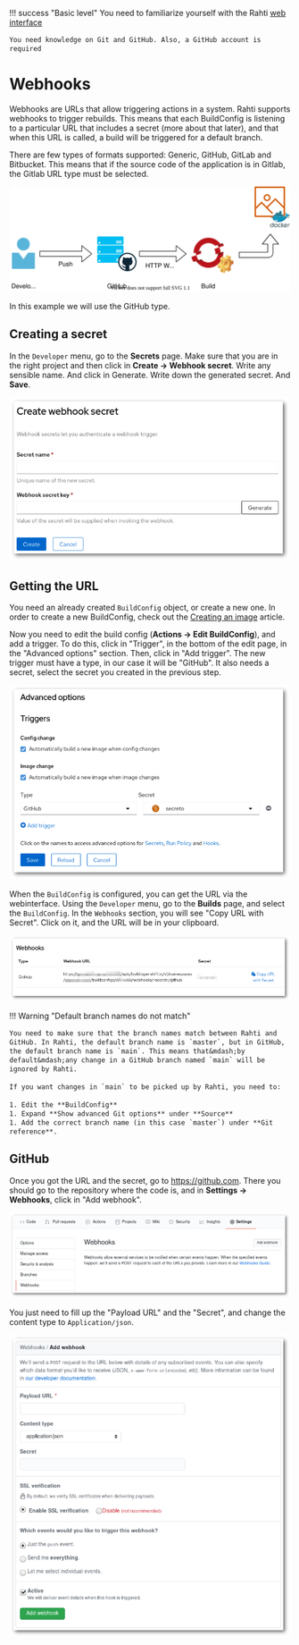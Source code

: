 !!! success "Basic level"
    You need to familiarize yourself with the Rahti [web interface](../usage/getting_started.md)

    You need knowledge on Git and GitHub. Also, a GitHub account is required

# Webhooks

Webhooks are URLs that allow triggering actions in a system. Rahti supports webhooks to trigger rebuilds. This means that each BuildConfig is listening to a particular URL that includes a secret (more about that later), and that when this URL is called, a build will be triggered for a default branch.

There are few types of formats supported: Generic, GitHub, GitLab and Bitbucket. This means that if the source code of the application is in Gitlab, the Gitlab URL type must be selected.

![Triggers](../../img/trigger.drawio.svg)

In this example we will use the GitHub type.

## Creating a secret

In the `Developer` menu, go to the **Secrets** page. Make sure that you are in the right project and then click in **Create -> Webhook secret**. Write any sensible name. And click in Generate. Write down the generated secret. And **Save**.

![CreateWebhookSecret](../../img/CreateWebhookSecret.png)

## Getting the URL

You need an already created `BuildConfig` object, or create a new one. In order to create a new BuildConfig, check out the [Creating an image](../images/creating.md) article.

Now you need to edit the build config (**Actions -> Edit BuildConfig**), and add a trigger. To do this, click in "Trigger", in the bottom of the edit page, in the "Advanced options" section. Then, click in "Add trigger". The new trigger must have a type, in our case it will be "GitHub". It also needs a secret, select the secret you created in the previous step.

![Edit BuildConfig](../../img/editBuildConfig.png)

When the `BuildConfig` is configured, you can get the URL via the webinterface. Using the `Developer` menu, go to the **Builds** page, and select the `BuildConfig`. In the `Webhooks` section, you will see "Copy URL with Secret". Click on it, and the URL will be in your clipboard.

![Copy URL with Secret](../../img/webhooks.png)

!!! Warning "Default branch names do not match"

    You need to make sure that the branch names match between Rahti and GitHub. In Rahti, the default branch name is `master`, but in GitHub, the default branch name is `main`. This means that&mdash;by default&mdash;any change in a GitHub branch named `main` will be ignored by Rahti.

    If you want changes in `main` to be picked up by Rahti, you need to:

    1. Edit the **BuildConfig**
    1. Expand **Show advanced Git options** under **Source**
    1. Add the correct branch name (in this case `master`) under **Git reference**.

## GitHub

Once you got the URL and the secret, go to <https://github.com>. There you should go to the repository where the code is, and in **Settings -> Webhooks**, click in "Add webhook".

![GitHub Webhooks](../../img/GitHubWebhook.png)

You just need to fill up the "Payload URL" and the "Secret", and change the content type to `Application/json`.

![Add webhook](../../img/Addwebhook.png)
